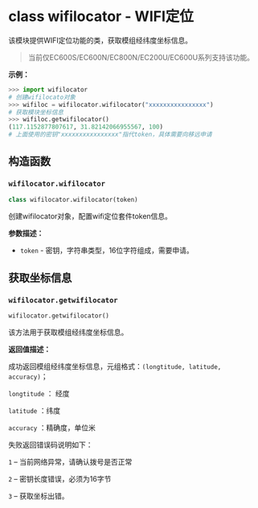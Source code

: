 # class wifilocator - WIFI定位

该模块提供WIFI定位功能的类，获取模组经纬度坐标信息。



> 当前仅EC600S/EC600N/EC800N/EC200U/EC600U系列支持该功能。



**示例：**

```python
>>> import wifilocator
# 创建wifilocato对象
>>> wifiloc = wifilocator.wifilocator("xxxxxxxxxxxxxxxx")
# 获取模块坐标信息
>>> wifiloc.getwifilocator()
(117.1152877807617, 31.82142066955567, 100)
# 上面使用的密钥"xxxxxxxxxxxxxxxx"指代token，具体需要向移远申请
```



## 构造函数

### `wifilocator.wifilocator`

```python
class wifilocator.wifilocator(token)
```

创建wifilocator对象，配置wifi定位套件token信息。

**参数描述：**

- `token` - 密钥，字符串类型，16位字符组成，需要申请。



## 获取坐标信息

### `wifilocator.getwifilocator`

```python
wifilocator.getwifilocator()
```

该方法用于获取模组经纬度坐标信息。

**返回值描述：**

成功返回模组经纬度坐标信息，元组格式：`(longtitude, latitude, accuracy)`；

`longtitude` ： 经度

`latitude` ：纬度

`accuracy` ：精确度，单位米

失败返回错误码说明如下：

`1` – 当前网络异常，请确认拨号是否正常

`2` – 密钥长度错误，必须为16字节

`3` – 获取坐标出错。




